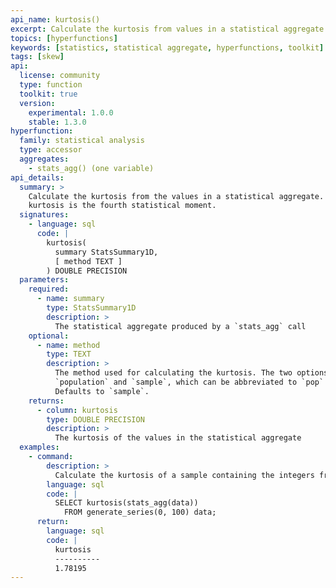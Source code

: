 ```yaml
---
api_name: kurtosis()
excerpt: Calculate the kurtosis from values in a statistical aggregate
topics: [hyperfunctions]
keywords: [statistics, statistical aggregate, hyperfunctions, toolkit]
tags: [skew]
api:
  license: community
  type: function
  toolkit: true
  version:
    experimental: 1.0.0
    stable: 1.3.0
hyperfunction:
  family: statistical analysis
  type: accessor
  aggregates:
    - stats_agg() (one variable)
api_details:
  summary: >
    Calculate the kurtosis from the values in a statistical aggregate. The
    kurtosis is the fourth statistical moment.
  signatures:
    - language: sql
      code: |
        kurtosis(
          summary StatsSummary1D,
          [ method TEXT ]
        ) DOUBLE PRECISION
  parameters:
    required:
      - name: summary
        type: StatsSummary1D
        description: >
          The statistical aggregate produced by a `stats_agg` call
    optional:
      - name: method
        type: TEXT
        description: >
          The method used for calculating the kurtosis. The two options are
          `population` and `sample`, which can be abbreviated to `pop` or `samp`.
          Defaults to `sample`.
    returns:
      - column: kurtosis
        type: DOUBLE PRECISION
        description: >
          The kurtosis of the values in the statistical aggregate
  examples:
    - command:
        description: >
          Calculate the kurtosis of a sample containing the integers from 0 to 100.
        language: sql
        code: |
          SELECT kurtosis(stats_agg(data))
            FROM generate_series(0, 100) data;
      return:
        language: sql
        code: |
          kurtosis
          ----------
          1.78195
---
```


